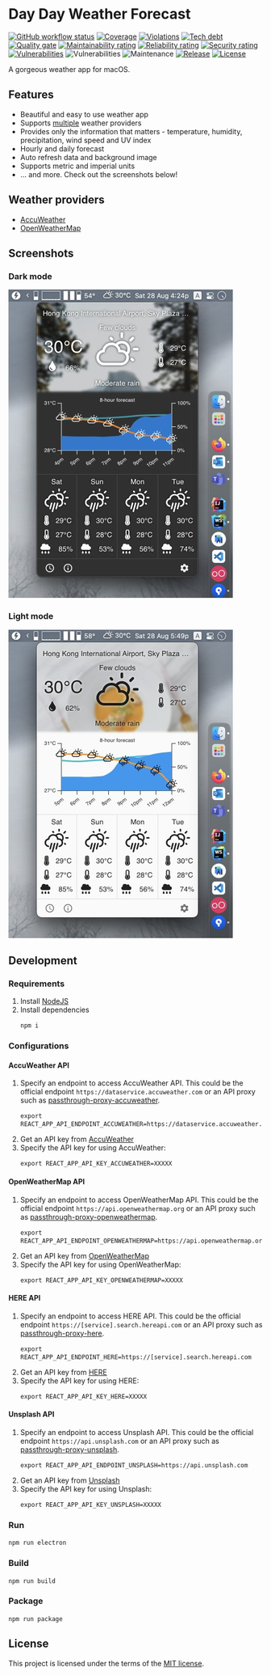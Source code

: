 # Day Day Weather Forecast

[![GitHub workflow status](https://img.shields.io/github/workflow/status/ayltai/DayDayWeatherForecast/CI?style=flat)](https://github.com/ayltai/DayDayWeatherForecast/actions)
[![Coverage](https://img.shields.io/sonar/coverage/ayltai_DayDayWeatherForecast?server=https%3A%2F%2Fsonarcloud.io)](https://sonarcloud.io/dashboard?id=ayltai_DayDayWeatherForecast)
[![Violations](https://img.shields.io/sonar/violations/ayltai_DayDayWeatherForecast?server=https%3A%2F%2Fsonarcloud.io)](https://sonarcloud.io/dashboard?id=ayltai_DayDayWeatherForecast)
[![Tech debt](https://img.shields.io/sonar/tech_debt/ayltai_DayDayWeatherForecast?server=https%3A%2F%2Fsonarcloud.io)](https://sonarcloud.io/dashboard?id=ayltai_DayDayWeatherForecast)
[![Quality gate](https://img.shields.io/sonar/quality_gate/ayltai_DayDayWeatherForecast?server=https%3A%2F%2Fsonarcloud.io)](https://sonarcloud.io/dashboard?id=ayltai_DayDayWeatherForecast)
[![Maintainability rating](https://sonarcloud.io/api/project_badges/measure?project=ayltai_DayDayWeatherForecast&metric=sqale_rating)](https://sonarcloud.io/dashboard?id=ayltai_DayDayWeatherForecast)
[![Reliability rating](https://sonarcloud.io/api/project_badges/measure?project=ayltai_DayDayWeatherForecast&metric=reliability_rating)](https://sonarcloud.io/dashboard?id=ayltai_DayDayWeatherForecast)
[![Security rating](https://sonarcloud.io/api/project_badges/measure?project=ayltai_DayDayWeatherForecast&metric=security_rating)](https://sonarcloud.io/dashboard?id=ayltai_DayDayWeatherForecast)
[![Vulnerabilities](https://sonarcloud.io/api/project_badges/measure?project=ayltai_DayDayWeatherForecast&metric=vulnerabilities)](https://sonarcloud.io/dashboard?id=ayltai_DayDayWeatherForecast)
![Vulnerabilities](https://img.shields.io/snyk/vulnerabilities/github/ayltai/DayDayWeatherForecast?style=flat)
![Maintenance](https://img.shields.io/maintenance/yes/2021)
[![Release](https://img.shields.io/github/release/ayltai/DayDayWeatherForecast.svg?style=flat)](https://github.com/ayltai/DayDayWeatherForecast/releases)
[![License](https://img.shields.io/github/license/ayltai/DayDayWeatherForecast.svg?style=flat)](https://github.com/ayltai/DayDayWeatherForecast/blob/master/LICENSE)

A gorgeous weather app for macOS.

## Features
* Beautiful and easy to use weather app
* Supports [multiple](#weather-providers) weather providers
* Provides only the information that matters - temperature, humidity, precipitation, wind speed and UV index
* Hourly and daily forecast
* Auto refresh data and background image
* Supports metric and imperial units
* ... and more. Check out the screenshots below!

## Weather providers
* [AccuWeather](https://www.accuweather.com)
* [OpenWeatherMap](https://openweathermap.org)

## Screenshots

### Dark mode
![Dark mode](design/dark-mode.jpg)

### Light mode
![Light mode](design/light-mode.jpg)

## Development

### Requirements
1. Install [NodeJS](https://nodejs.org)
2. Install dependencies
   ```shell
   npm i
   ```

### Configurations

#### AccuWeather API
1. Specify an endpoint to access AccuWeather API. This could be the official endpoint `https://dataservice.accuweather.com` or an API proxy such as [passthrough-proxy-accuweather](https://github.com/ayltai/passthrough-proxy-accuweather).
   ```shell
   export REACT_APP_API_ENDPOINT_ACCUWEATHER=https://dataservice.accuweather.com
   ```
2. Get an API key from [AccuWeather](https://developer.accuweather.com)
3. Specify the API key for using AccuWeather:
   ```shell
   export REACT_APP_API_KEY_ACCUWEATHER=XXXXX
   ```

#### OpenWeatherMap API
1. Specify an endpoint to access OpenWeatherMap API. This could be the official endpoint `https://api.openweathermap.org` or an API proxy such as [passthrough-proxy-openweathermap](https://github.com/ayltai/passthrough-proxy-openweathermap).
   ```shell
   export REACT_APP_API_ENDPOINT_OPENWEATHERMAP=https://api.openweathermap.org
   ```
2. Get an API key from [OpenWeatherMap](https://openweathermap.org/api)
3. Specify the API key for using OpenWeatherMap:
   ```shell
   export REACT_APP_API_KEY_OPENWEATHERMAP=XXXXX
   ```

#### HERE API
1. Specify an endpoint to access HERE API. This could be the official endpoint `https://[service].search.hereapi.com` or an API proxy such as [passthrough-proxy-here](https://github.com/ayltai/passthrough-proxy-here).
   ```shell
   export REACT_APP_API_ENDPOINT_HERE=https://[service].search.hereapi.com
   ```
2. Get an API key from [HERE](https://developer.here.com)
3. Specify the API key for using HERE:
   ```shell
   export REACT_APP_API_KEY_HERE=XXXXX
   ```

#### Unsplash API
1. Specify an endpoint to access Unsplash API. This could be the official endpoint `https://api.unsplash.com` or an API proxy such as [passthrough-proxy-unsplash](https://github.com/ayltai/passthrough-proxy-unsplash).
   ```shell
   export REACT_APP_API_ENDPOINT_UNSPLASH=https://api.unsplash.com
   ```
2. Get an API key from [Unsplash](https://unsplash.com/developers)
3. Specify the API key for using Unsplash:
   ```shell
   export REACT_APP_API_KEY_UNSPLASH=XXXXX
   ```

### Run
```shell
npm run electron
```

### Build
```shell
npm run build
```

### Package
```shell
npm run package
```

## License
This project is licensed under the terms of the [MIT license](https://github.com/ayltai/DayDayWeatherForecast/blob/LICENSE).
